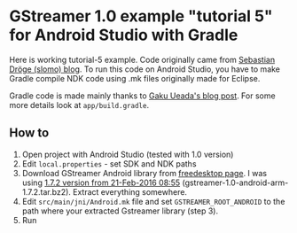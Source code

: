 # GStreamer 1.0 example "tutorial 5" for Android Studio with Gradle

Here is working tutorial-5 example. Code originally came from [Sebastian Dröge (slomo) blog](https://coaxion.net).
To run this code on Android Studio, you have to make Gradle compile NDK code using .mk files
originally made for Eclipse.

Gradle code is made mainly thanks to [Gaku Ueada's blog post](http://blog.gaku.net/ndk/). For some
more details look at `app/build.gradle`.

## How to

1. Open project with Android Studio (tested with 1.0 version)
2. Edit `local.properties` - set SDK and NDK paths
3. Download GStreamer Android library from [freedesktop page](http://gstreamer.freedesktop.org/data/pkg/android/).
 I was using [1.7.2 version from 21-Feb-2016 08:55](https://gstreamer.freedesktop.org/data/pkg/android/1.7.2/)
 (gstreamer-1.0-android-arm-1.7.2.tar.bz2). Extract everything somewhere.
4. Edit `src/main/jni/Android.mk` file and set `GSTREAMER_ROOT_ANDROID` to the path
where your extracted Gstreamer library (step 3).
5. Run
